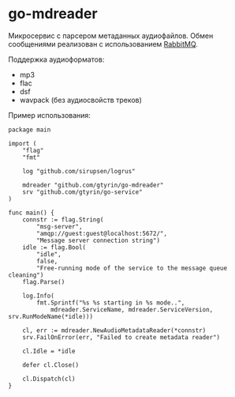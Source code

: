 # go-mdreader #

Микросервис с парсером метаданных аудиофайлов. Обмен сообщениями реализован с использованием
[RabbitMQ](https://www.rabbitmq.com).

Поддержка аудиоформатов:
- mp3
- flac
- dsf
- wavpack (без аудиосвойств треков)

Пример использования:

    package main

    import (
	    "flag"
	    "fmt"

	    log "github.com/sirupsen/logrus"

	    mdreader "github.com/gtyrin/go-mdreader"
	    srv "github.com/gtyrin/go-service"
    )

    func main() {
	    connstr := flag.String(
		    "msg-server",
		    "amqp://guest:guest@localhost:5672/",
		    "Message server connection string")
	    idle := flag.Bool(
		    "idle",
		    false,
		    "Free-running mode of the service to the message queue cleaning")
	    flag.Parse()

	    log.Info(
		    fmt.Sprintf("%s %s starting in %s mode..",
			    mdreader.ServiceName, mdreader.ServiceVersion, srv.RunModeName(*idle)))

	    cl, err := mdreader.NewAudioMetadataReader(*connstr)
	    srv.FailOnError(err, "Failed to create metadata reader")

	    cl.Idle = *idle

	    defer cl.Close()

	    cl.Dispatch(cl)
    }
